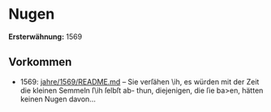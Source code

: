 # Nugen

**Ersterwähnung:** 1569

## Vorkommen
- 1569: [jahre/1569/README.md](../jahre/1569/README.md) – Sie verſähen \ih, es
würden mit der Zeit die kleinen Semmeln ſ\ih ſelbſt ab-
thun, diejenigen, die ſie ba>en, hätten keinen Nugen davon...
